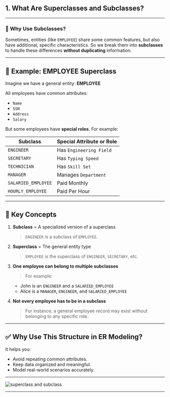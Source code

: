 

## **1. What Are Superclasses and Subclasses?**

---

### 🔸 **Why Use Subclasses?**

Sometimes, entities (like `EMPLOYEE`) share some common features, but also have additional, specific characteristics.
So we break them into **subclasses** to handle these differences **without duplicating** information.

---

## 🧠 **Example: EMPLOYEE Superclass**

Imagine we have a general entity:
**EMPLOYEE**

All employees have common attributes:

* `Name`
* `SSN`
* `Address`
* `Salary`

But some employees have **special roles**. For example:

| Subclass            | Special Attribute or Role |
| ------------------- | ------------------------- |
| `ENGINEER`          | Has `Engineering Field`   |
| `SECRETARY`         | Has `Typing Speed`        |
| `TECHNICIAN`        | Has `Skill Set`           |
| `MANAGER`           | Manages `Department`      |
| `SALARIED_EMPLOYEE` | Paid Monthly              |
| `HOURLY_EMPLOYEE`   | Paid Per Hour             |

---

## 📌 Key Concepts

1. **Subclass** = A specialized version of a superclass

   > `ENGINEER` is a subclass of `EMPLOYEE`.

2. **Superclass** = The general entity type

   > `EMPLOYEE` is the superclass of `ENGINEER`, `SECRETARY`, etc.

3. **One employee can belong to multiple subclasses**

   > For example:

   * John is an `ENGINEER` and a `SALARIED_EMPLOYEE`
   * Alice is a `MANAGER`, `ENGINEER`, and `SALARIED_EMPLOYEE`

4. **Not every employee has to be in a subclass**

   > For instance, a general employee record may exist without belonging to any specific role.

---

## ✅ **Why Use This Structure in ER Modeling?**

It helps you:

* Avoid repeating common attributes.
* Keep data organized and meaningful.
* Model real-world scenarios accurately.

---
![superclass and subclass](https://github.com/user-attachments/assets/b9ca518d-78b7-4479-a9cd-44aa1ad068a5)

---
